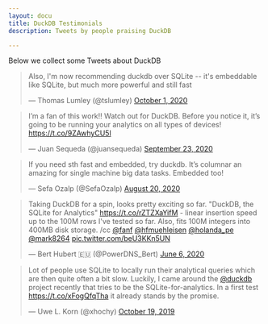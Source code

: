 ```yaml
---
layout: docu  
title: DuckDB Testimonials
description: Tweets by people praising DuckDB

---
```


Below we collect some Tweets about DuckDB

<blockquote class="twitter-tweet" data-conversation="none"><p lang="en" dir="ltr">Also, I&#39;m now recommending duckdb over SQLite -- it&#39;s embeddable like SQLite, but much more powerful and still fast</p>&mdash; Thomas Lumley (@tslumley) <a href="https://twitter.com/tslumley/status/1311573261168205824?ref_src=twsrc%5Etfw">October 1, 2020</a></blockquote> 

<blockquote class="twitter-tweet"><p lang="en" dir="ltr">I’m a fan of this work!! Watch out for DuckDB. Before you notice it, it’s going to be running your analytics on all types of devices! <a href="https://t.co/9ZAwhyCU5l">https://t.co/9ZAwhyCU5l</a></p>&mdash; Juan Sequeda (@juansequeda) <a href="https://twitter.com/juansequeda/status/1308761119134281728?ref_src=twsrc%5Etfw">September 23, 2020</a></blockquote> 

<blockquote class="twitter-tweet" data-conversation="none"><p lang="en" dir="ltr">If you need sth fast and embedded, try duckdb. It’s columnar an amazing for single machine big data tasks. Embedded too!</p>&mdash; Sefa Ozalp (@SefaOzalp) <a href="https://twitter.com/SefaOzalp/status/1296571883798892544?ref_src=twsrc%5Etfw">August 20, 2020</a></blockquote> 

<blockquote class="twitter-tweet"><p lang="en" dir="ltr">Taking DuckDB for a spin, looks pretty exciting so far. &quot;DuckDB, the SQLite for Analytics&quot; <a href="https://t.co/rZTZXaYifM">https://t.co/rZTZXaYifM</a> - linear insertion speed up to the 100M rows I&#39;ve tested so far. Also, fits 100M integers into 400MB disk storage. /cc <a href="https://twitter.com/fanf?ref_src=twsrc%5Etfw">@fanf</a> <a href="https://twitter.com/hfmuehleisen?ref_src=twsrc%5Etfw">@hfmuehleisen</a> <a href="https://twitter.com/holanda_pe?ref_src=twsrc%5Etfw">@holanda_pe</a> <a href="https://twitter.com/mark8264?ref_src=twsrc%5Etfw">@mark8264</a> <a href="https://t.co/beU3KKn5UN">pic.twitter.com/beU3KKn5UN</a></p>&mdash; Bert Hubert 🇪🇺 (@PowerDNS_Bert) <a href="https://twitter.com/PowerDNS_Bert/status/1269360409229787136?ref_src=twsrc%5Etfw">June 6, 2020</a></blockquote> 

<blockquote class="twitter-tweet"><p lang="en" dir="ltr">Lot of people use SQLite to locally run their analytical queries which are then quite often a bit slow. Luckily, I came around the <a href="https://twitter.com/duckdb?ref_src=twsrc%5Etfw">@duckdb</a> project recently that tries to be the SQLite-for-analytics. In a first test <a href="https://t.co/xFogQfqTha">https://t.co/xFogQfqTha</a> it already stands by the promise.</p>&mdash; Uwe L. Korn (@xhochy) <a href="https://twitter.com/xhochy/status/1185486008940404737?ref_src=twsrc%5Etfw">October 19, 2019</a></blockquote> 

<script async src="https://platform.twitter.com/widgets.js" charset="utf-8"></script>

